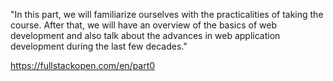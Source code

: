 "In this part, we will familiarize ourselves with the practicalities of taking the course. 
After that, we will have an overview of the basics of web development and also talk about 
the advances in web application development during the last few decades."

https://fullstackopen.com/en/part0
